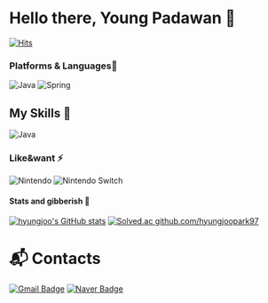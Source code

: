 # Hello there, Young Padawan 🧙

[![Hits](https://hits.seeyoufarm.com/api/count/incr/badge.svg?url=https%3A%2F%2Fgithub.com%2Fhyungjoopark97&count_bg=%23141CC2&title_bg=%2346D3B4&icon=aiqfome.svg&icon_color=%230B0909&title=howdy&edge_flat=false)](https://hits.seeyoufarm.com)

### Platforms & Languages🌱
![Java](https://img.shields.io/badge/Java-007396.svg?&style=for-the-badge&logo=Java&logoColor=white)
![Spring](https://img.shields.io/badge/Spring-6DB33F.svg?&style=for-the-badge&logo=Spring&logoColor=white)
## My Skills 🌱
![Java](https://img.shields.io/badge/Java-007396.svg?&style=for-the-badge&logo=Java&logoColor=black)
### Like&want ⚡
![Nintendo](https://img.shields.io/badge/nintendo-E60012.svg?&style=for-the-badge&logo=nintendo&logoColor=red)
![Nintendo Switch](https://img.shields.io/badge/nintendoswitch-E60012.svg?&style=for-the-badge&logo=nintendo&logoColor=red)

#### Stats and gibberish 🎃
[![hyungjoo's GitHub stats](https://github-readme-stats.vercel.app/api?username=hyungjoopark97)](https://github.com/hyungjoopark97/github-readme-stats)
[![Solved.ac
github.com/hyungjoopark97](http://mazassumnida.wtf/api/v2/generate_badge?boj={handle})](https://solved.ac/{handle})

# :mailbox_with_mail: Contacts
[![Gmail Badge](https://img.shields.io/badge/Gmail-d14836?style=flat-square&logo=Gmail&logoColor=blue&link=mailto:ben970205@gmail.com)](mailto:ben970205@gmail.com)
[![Naver Badge](https://img.shields.io/badge/Naver-03C75A?style=flat-square&logo=Naver&logoColor=white&link=mailto:ben8817@naver.com)](mailto:ben8817@naver.com)


<!--
**hyungjoopark97/hyungjoopark97** is a ✨ _special_ ✨ repository because its `README.md` (this file) appears on your GitHub profile.

Here are some ideas to get you started:

- 🔭 I’m currently working on ...
- 🌱 I’m currently learning ...
- 👯 I’m looking to collaborate on ...
- 🤔 I’m looking for help with ...
- 💬 Ask me about ...
- 📫 How to reach me: ...
- 😄 Pronouns: ...
- ⚡ Fun fact: ...
-->
